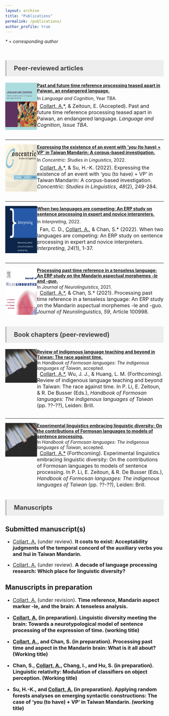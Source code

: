 ```yaml
---
layout: archive
title: "Publications"
permalink: /publications/
author_profile: true
---
```


<i>* = corresponding author</i>

<style>
.item1 { grid-area: Image; }
.item2 { grid-area: Article; }
.item3 { grid-area: Venue; }
.item4 { grid-area: Citation; }

.grid-container {
  display: grid;
  grid-template-areas:
    'Image Article'
    'Image Venue'
    'Image Citation';
  grid-template-columns: 20% auto;
}


</style>
<br>
<p style="background-color:#eeeeee; color: #404040; border-left: solid #bcbcbc 4px; border-radius: 4px; padding:0.7em; font-size:20px"><b> &nbsp;&nbsp;Peer-reviewed articles</b></p>

<!-- Article 4 -->
<div class="grid-container">
  <div class="item1"><img align="left" width="150" height="150" src="./../images/LanguageAndCognition_Journal2.png" style="padding-right: 10px"/></div>
  <div class="item2">
  <a href="" target="_blank">
<b>Past and future time reference processing teased apart in Paiwan, an endangered language.</b>
</a>
</div>
  <div class="item3" style="padding-top:1px">In <i>Language and Cognition</i>, Year TBA.</div>
  <div class="item4" style="font-size:16px"><i class="fa fa-quote-left" aria-hidden="true"></i>&nbsp;&nbsp;<u>Collart, A.</u>*, & Zeitoun, E. (Accepted). Past and future time reference processing teased apart in Paiwan, an endangered language. <i>Language and Cognition</i>, <i>Issue TBA</i>.</div>  
</div>
<br>

---

<!-- Article 3 -->
<div class="grid-container">
  <div class="item1"><img align="left" width="150" height="150" src="./../images/Concentric_48_2.png" style="padding-right: 10px"/></div>
  <div class="item2">
  <a href="https://doi.org/10.1075/consl.21046.col" target="_blank">
<b>Expressing the existence of an event with ‘<i>you</i> (to have) + VP’ in Taiwan Mandarin: A corpus-based investigation.</b>
</a>
</div>
  <div class="item3" style="padding-top:1px">In <i>Concentric: Studies in Linguistics</i>, 2022.</div>
  <div class="item4" style="font-size:16px"><i class="fa fa-quote-left" aria-hidden="true"></i>&nbsp;&nbsp;<u>Collart, A.</u>*, & Su, H.-K. (2022). Expressing the existence of an event with ‘you (to have) + VP’ in Taiwan Mandarin: A corpus-based investigation. <i>Concentric: Studies in Linguistics</i>, <i>48</i>(2), 249-284.</div>  
</div>
<br>

---

<!-- Article 2 -->
<div class="grid-container">
  <div class="item1"><img align="left" width="150" height="150" src="./../images/Interpreting.png" style="padding-right: 10px"/></div>
  <div class="item2">
  <a href="https://doi.org/10.1075/intp.00069.fan" target="_blank">
<b>When two languages are competing: An ERP study on sentence processing in expert and novice interpreters.</b>
</a>
</div>
  <div class="item3" style="padding-top:1px">In <i>Interpreting</i>, 2022.</div>
  <div class="item4" style="font-size:16px"><i class="fa fa-quote-left" aria-hidden="true"></i>&nbsp;&nbsp;Fan, C. D., <u>Collart, A.</u>, & Chan, S.* (2022). When two languages are competing: An ERP study on sentence processing in expert and novice interpreters. <i>Interpreting</i>, <i>24</i>(1), 1-37.</div>  
</div>
<br>

---

<!-- Article 1 -->
<div class="grid-container">
  <div class="item1"><img align="left" width="150" height="150" src="./../images/JNL.jpg" style="padding-right: 10px"/></div>
  <div class="item2">
  <a href="https://doi.org/10.1016/j.jneuroling.2021.100998" target="_blank">
<b>Processing past time reference in a tenseless language: An ERP study on the Mandarin aspectual morphemes <i>-le</i> and <i>-guo</i>.</b>
</a>
</div>
  <div class="item3" style="padding-top:1px">In <i>Journal of Neurolinguistics</i>, 2021.</div>
  <div class="item4" style="font-size:16px"><i class="fa fa-quote-left" aria-hidden="true"></i>&nbsp;&nbsp;<u>Collart, A.*</u>, & Chan, S.* (2021). Processing past time reference in a tenseless language: An ERP study on the Mandarin aspectual morphemes -le and -guo. <i>Journal of Neurolinguistics</i>, <i>59</i>, Article 100998.</div>  
</div>
<br>
<p style="background-color:#eeeeee; color: #404040; border-left: solid #bcbcbc 4px; border-radius: 4px; padding:0.7em; font-size:20px"><b> &nbsp;&nbsp;Book chapters (peer-reviewed)</b></p>

<!-- Chapter 2 -->
<div class="grid-container">
  <div class="item1"><img align="left" width="150" height="107" src="./../images/Book_chapter.jpg" style="padding-right: 10px"/></div>
  <div class="item2">
  <a href="" target="_blank">
<b>Review of indigenous language teaching and beyond in Taiwan: The race against time.</b>
</a>
</div>
  <div class="item3" style="padding-top:1px">In <i>Handbook of Formosan languages: The indigenous languages of Taiwan</i>, accepted.</div>
  <div class="item4" style="font-size:16px"><i class="fa fa-quote-left" aria-hidden="true"></i>&nbsp;&nbsp;<u>Collart, A.*</u>, Wu, J. J., & Huang, L. M. (Forthcoming). Review of indigenous language teaching and beyond in Taiwan: The race against time. In P. Li, E. Zeitoun, & R. De Busser (Eds.), <i>Handbook of Formosan languages: The indigenous languages of Taiwan</i> (pp. ??-??), Leiden: Brill.</div>  
</div>
<br>

---

<!-- Chapter 1 -->
<div class="grid-container">
  <div class="item1"><img align="left" width="150" height="107" src="./../images/Book_chapter.jpg" style="padding-right: 10px"/></div>
  <div class="item2">
  <a href="" target="_blank">
<b>Experimental linguistics embracing linguistic diversity: On the contributions of Formosan languages to models of sentence processing.</b>
</a>
</div>
  <div class="item3" style="padding-top:1px">In <i>Handbook of Formosan languages: The indigenous languages of Taiwan</i>, accepted.</div>
  <div class="item4" style="font-size:16px"><i class="fa fa-quote-left" aria-hidden="true"></i>&nbsp;&nbsp;<u>Collart, A.*</u> (Forthcoming). Experimental linguistics embracing linguistic diversity: On the contributions of Formosan languages to models of sentence processing. In P. Li, E. Zeitoun, & R. De Busser (Eds.), <i>Handbook of Formosan languages: The indigenous languages of Taiwan</i> (pp. ??-??), Leiden: Brill.</div>  
</div>
<br>
<p style="background-color:#eeeeee; color: #404040; border-left: solid #bcbcbc 4px; border-radius: 4px; padding:0.7em; font-size:20px"><b> &nbsp;&nbsp;Manuscripts</b></p>

## Submitted manuscript(s)
* <font size="3"><ins>Collart, A.</ins> (under review). <b>It costs to exist: Acceptability judgments of the temporal concord of the auxiliary verbs you and hui in Taiwan Mandarin.</b></font>

* <font size="3"><ins>Collart, A.</ins> (under review). <b>A decade of language processing research: Which place for linguistic diversity?</b></font>

## Manuscripts in preparation
* <font size="3"><ins>Collart, A.</ins> (under revision). <b>Time reference, Mandarin aspect marker -le, and the brain: A tenseless analysis.

* <font size="3"><ins>Collart, A.</ins> (in preparation). <b>Linguistic diversity meeting the brain: Towards a neurotypological model of sentence processing of the expression of time.</b> (working title)</font>

* <font size="3"><ins>Collart, A.</ins>, and Chan, S. (in preparation). <b>Processing past time and aspect in the Mandarin brain: What is it all about?</b> (Working title)</font>

* <font size="3">Chan, S., <ins>Collart, A.</ins>, Chang, I., and Hu, S. (in preparation). <b>Linguistic relativity: Modulation of classifiers on object perception.</b> (Working title)</font>

* <font size="3">Su, H.-K., and <ins>Collart, A.</ins> (in preparation). <b>Applying random forests analyses on emerging syntactic constructions: The case of ‘you (to have) + VP’ in Taiwan Mandarin.</b> (working title)</font>

